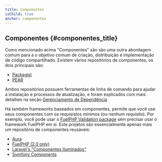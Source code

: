 ```yaml
---
title: Componentes
isChild: true
anchor: componentes
---
```


## Componentes {#componentes_title}

Como mencionado acima "Componentes" são são uma outra abordagem comum para a o objetivo comum de criação, distribuição
e implementação de código compartilhado. Existem vários repositórios de componentes, os dois principais são:

* [Packagist](/#composer_and_packagist)
* [PEAR](/#pear)

Ambos repositórios possuem ferramentas de linha de comando para ajudar a instalação e processos de atualização,
e foram explicados com mais detalhes na seção [Gerenciamento de Dependência][dm]

Há também frameworks baseados em componentes, permite que você use seus componentes com os requisistos mínimos (ou
nenhum requisito). Por exemplo, você pode usar o  [FuelPHP Validation package][fuelval] sem precisar usar o framework
FuelPHP em si. Este projetos são essencialmente apenas mais um repositório de componentes reusáveis:

  [dm]: /#dependency_management
  [fuelval]: https://github.com/fuelphp/validation

* [Aura](http://auraphp.github.com/)
* [FuelPHP (2.0 only)](https://github.com/fuelphp)
* [Laravel's "Componentes Iluminados"](https://github.com/illuminate)
* [Symfony Components](http://symfony.com/doc/current/components/index.html)
